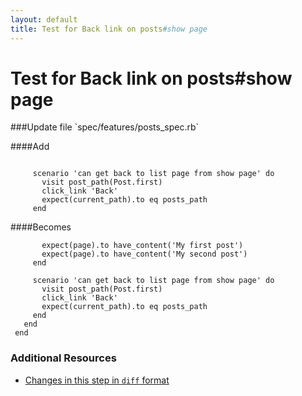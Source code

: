 ```yaml
---
layout: default
title: Test for Back link on posts#show page
---
```


<h1 id="main">Test for Back link on posts#show page</h1>
###Update file `spec/features/posts_spec.rb`

####Add
```
 
     scenario 'can get back to list page from show page' do
       visit post_path(Post.first)
       click_link 'Back'
       expect(current_path).to eq posts_path
     end
```


####Becomes
```
       expect(page).to have_content('My first post')
       expect(page).to have_content('My second post')
     end
 
     scenario 'can get back to list page from show page' do
       visit post_path(Post.first)
       click_link 'Back'
       expect(current_path).to eq posts_path
     end
   end
 end

```



### Additional Resources

* [Changes in this step in `diff` format](https://github.com/software-academy/rails_getting_started_bdd/commit/74c636cb2632e447ea3bbafe2b808948c2cf3333)

